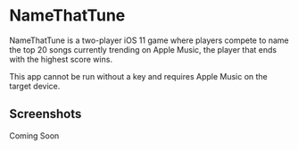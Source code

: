 # NameThatTune

NameThatTune is a two-player iOS 11 game where players compete to name the top 20 songs currently trending on Apple Music, the player that ends with the highest score wins.

This app cannot be run without a key and requires Apple Music on the target device.

## Screenshots

Coming Soon
